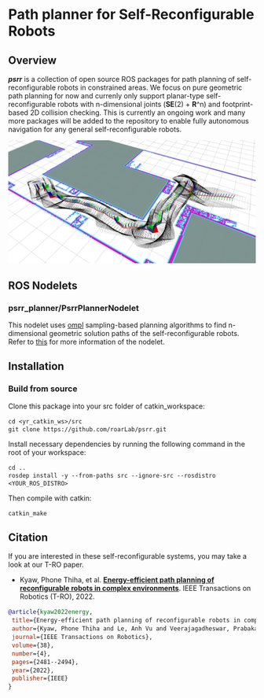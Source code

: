 # Path planner for Self-Reconfigurable Robots

## Overview

***psrr*** is a collection of open source ROS packages for path planning of self-reconfigurable robots in constrained areas. We focus on pure geometric path planning for now and currenly only support planar-type self-reconfigurable robots with n-dimensional joints (**SE**(2) + **R**^n) and footprint-based 2D collision checking. This is currently an ongoing work and many more packages will be added to the repository to enable fully autonomous navigation for any general self-reconfigurable robots.

<img src="assets/img1.png"/>

## ROS Nodelets

### psrr_planner/PsrrPlannerNodelet

This nodelet uses [ompl](https://ompl.kavrakilab.org/) sampling-based planning algorithms to find n-dimensional geometric solution paths of the self-reconfigurable robots. Refer to [this](https://github.com/roarLab/psrr/tree/master/psrr_planner/README.md) for more information of the nodelet.

## Installation

### Build from source

Clone this package into your src folder of catkin_workspace:
```
cd <yr_catkin_ws>/src
git clone https://github.com/roarLab/psrr.git
```

Install necessary dependencies by running the following command in the root of your workspace:
```
cd ..
rosdep install -y --from-paths src --ignore-src --rosdistro <YOUR_ROS_DISTRO>
```

Then compile with catkin:
```
catkin_make
```

## Citation

If you are interested in these self-reconfigurable systems, you may take a look at our T-RO paper.

 - Kyaw, Phone Thiha, et al. [**Energy-efficient path planning of reconfigurable robots in complex environments**](https://ieeexplore.ieee.org/abstract/document/9716740). IEEE Transactions on Robotics (T-RO), 2022.
 
 ```bibtex
@article{kyaw2022energy,
  title={Energy-efficient path planning of reconfigurable robots in complex environments},
  author={Kyaw, Phone Thiha and Le, Anh Vu and Veerajagadheswar, Prabakaran and Elara, Mohan Rajesh and Thu, Theint Theint and Nhan, Nguyen Huu Khanh and Van Duc, Phan and Vu, Minh Bui},
  journal={IEEE Transactions on Robotics},
  volume={38},
  number={4},
  pages={2481--2494},
  year={2022},
  publisher={IEEE}
}
```
